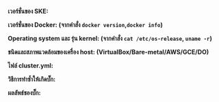 **เวอร์ชั่นของ SKE:**

**เวอร์ชั่นของ Docker: (จากคำสั่ง `docker version`,`docker info`)**

**Operating system และ รุ่น kernel: (จากคำสั่ง `cat /etc/os-release`, `uname -r`)**

**ชนิดและสภาพแวดล้อมของเครื่อง host: (VirtualBox/Bare-metal/AWS/GCE/DO)**

**ไฟล์ cluster.yml:**

**วิธีการทำซ้ำให้เกิดบั๊ก:**

**ผลลัพธ์ชองบั๊ก:**
